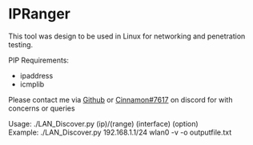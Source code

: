 # IPRanger

This tool was design to be used in Linux for networking and penetration testing.   

PIP Requirements:  
 * ipaddress  
 * icmplib  

Please contact me via [Github](https://github.com/Cinnamon1212/) or [Cinnamon#7617](https://discord.com/users/292382410530750466/) on discord for with concerns or queries  

Usage: ./LAN_Discover.py (ip)/(range) (interface) (option)  
Example: ./LAN_Discover.py 192.168.1.1/24 wlan0 -v -o outputfile.txt





